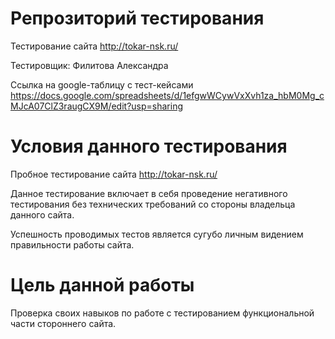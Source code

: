 # Репрозиторий тестирования
Тестирование сайта http://tokar-nsk.ru/ 

Тестировщик: Филитова Александра

Ссылка на google-таблицу с тест-кейсами https://docs.google.com/spreadsheets/d/1efgwWCywVxXvh1za_hbM0Mg_cMJcA07ClZ3raugCX9M/edit?usp=sharing


# Условия данного тестирования
Пробное тестирование сайта http://tokar-nsk.ru/

Данное тестирование включает в себя проведение негативного тестирования без технических требований со стороны владельца данного сайта.

Успешность проводимых тестов является сугубо личным видением правильности работы сайта.

# Цель данной работы

Проверка своих навыков по работе с тестированием функциональной части стороннего сайта.
